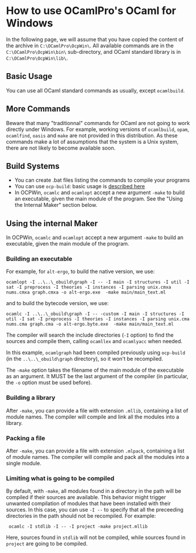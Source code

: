 # How to use OCamlPro's OCaml for Windows

In the following page, we will assume that you have copied the content
of the archive in `C:\OCamlPro\OcpWin\`. All available commands are
in the `C:\OCamlPro\OcpWin\bin\` sub-directory, and OCaml standard library
is in  `C:\OCamlPro\OcpWin\lib\`.

## Basic Usage

You can use all OCaml standard commands as usually, except `ocamlbuild`.

## More Commands

Beware that many "traditionnal" commands for OCaml are not going to
work directly under Windows. For example, working versions of
`ocamlbuild`, `opam`, `ocamlfind`, `oasis` and `make` are not provided
in this distribution. As these commands make a lot of assumptions that
the system is a Unix system, there are not likely to become available
soon.

## Build Systems

* You can create .bat files listing the commands to compile your programs
* You can use `ocp-build`: basic usage is [described here](https://github.com/OCamlPro/ocpwin-distrib/blob/master/ocp-build/minimal.md)
* In OCPWin, `ocamlc` and `ocamlopt` accept a new argument `-make` to build
  an executable, given the main module of the program. See the "Using the
  Internal Maker" section below.

## Using the internal Maker

In OCPWin, `ocamlc` and `ocamlopt` accept a new argument `-make` to build
  an executable, given the main module of the program.

### Building an executable

For example, for `alt-ergo`, to build the native version, we use:

    ocamlopt -I ..\..\_obuild\graph -I -- -I main -I structures -I util -I sat -I preprocess -I theories -I instances -I parsing unix.cmxa nums.cmxa graph.cmxa -o alt-ergo.exe  -make main/main_text.ml

and to build the bytecode version, we use:

    ocamlc -I ..\..\_obuild\graph -I -- -custom -I main -I structures -I util -I sat -I preprocess -I theories -I instances -I parsing unix.cma nums.cma graph.cma -o alt-ergo.byte.exe  -make main/main_text.ml

The compiler will search the include directories (`-I` option) to find the 
sources and compile them, calling `ocamllex` and `ocamlyacc` when needed.

In this example, `ocamlgraph` had been compiled previously using
`ocp-build` (in the `..\..\_obuild\graph` directory), so it won't be
recompiled.

The `-make` option takes the filename of the main module of the
executable as an argument. It MUST be the last argument of the
compiler (in particular, the `-o` option must be used before).

### Building a library

After `-make`, you can provide a file with extension `.mllib`,
containing a list of module names. The compiler will compile and link all the
modules into a library.

### Packing a file

After `-make`, you can provide a file with extension `.mlpack`,
containing a list of module names. The compiler will compile and pack
all the modules into a single module.

### Limiting what is going to be compiled

By default, with `-make`, all modules found in a directory in the path
will be compiled if their sources are available. This behavior might
trigger unwanted compilation of modules that have been installed with
their sources. In this case, you can use `-I --` to specify that all
the preceeding directories in the path should not be recompiled. For
example:

     ocamlc -I stdlib -I -- -I project -make project.mllib

Here, sources found in `stdlib` will not be compiled, while sources
found in `project` are going to be compiled.






